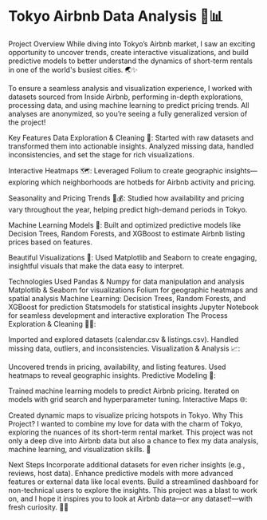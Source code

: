 # Tokyo Airbnb Data Analysis 🏯📊
Project Overview
While diving into Tokyo’s Airbnb market, I saw an exciting opportunity to uncover trends, create interactive visualizations, and build predictive models to better understand the dynamics of short-term rentals in one of the world's busiest cities. 🌏✨

To ensure a seamless analysis and visualization experience, I worked with datasets sourced from Inside Airbnb, performing in-depth explorations, processing data, and using machine learning to predict pricing trends. All analyses are anonymized, so you’re seeing a fully generalized version of the project!

Key Features
Data Exploration & Cleaning 🧹: Started with raw datasets and transformed them into actionable insights. Analyzed missing data, handled inconsistencies, and set the stage for rich visualizations.

Interactive Heatmaps 🗺️: Leveraged Folium to create geographic insights—exploring which neighborhoods are hotbeds for Airbnb activity and pricing.

Seasonality and Pricing Trends 📅💰: Studied how availability and pricing vary throughout the year, helping predict high-demand periods in Tokyo.

Machine Learning Models 🤖: Built and optimized predictive models like Decision Trees, Random Forests, and XGBoost to estimate Airbnb listing prices based on features.

Beautiful Visualizations 🎨: Used Matplotlib and Seaborn to create engaging, insightful visuals that make the data easy to interpret.

Technologies Used
Pandas & Numpy for data manipulation and analysis
Matplotlib & Seaborn for visualizations
Folium for geographic heatmaps and spatial analysis
Machine Learning:
Decision Trees, Random Forests, and XGBoost for prediction
Statsmodels for statistical insights
Jupyter Notebook for seamless development and interactive exploration
The Process
Exploration & Cleaning 🕵️‍♂️:

Imported and explored datasets (calendar.csv & listings.csv).
Handled missing data, outliers, and inconsistencies.
Visualization & Analysis 📈:

Uncovered trends in pricing, availability, and listing features.
Used heatmaps to reveal geographic insights.
Predictive Modeling 🔮:

Trained machine learning models to predict Airbnb pricing.
Iterated on models with grid search and hyperparameter tuning.
Interactive Maps 🌐:

Created dynamic maps to visualize pricing hotspots in Tokyo.
Why This Project?
I wanted to combine my love for data with the charm of Tokyo, exploring the nuances of its short-term rental market. This project was not only a deep dive into Airbnb data but also a chance to flex my data analysis, machine learning, and visualization skills. 🚀

Next Steps
Incorporate additional datasets for even richer insights (e.g., reviews, host data).
Enhance predictive models with more advanced features or external data like local events.
Build a streamlined dashboard for non-technical users to explore the insights.
This project was a blast to work on, and I hope it inspires you to look at Airbnb data—or any dataset!—with fresh curiosity. 🧠✨
